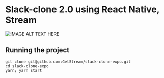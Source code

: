 # Slack-clone 2.0 using React Native, Stream

<div style="display: inline">
<img src="https://stream-blog-v2.imgix.net/blog/wp-content/uploads/80af4fbb74a77a4465679f6118af7427/image.png" alt="IMAGE ALT TEXT HERE"/>
</div>

## Running the project

```
git clone git@github.com:GetStream/slack-clone-expo.git
cd slack-clone-expo
yarn; yarn start
```
